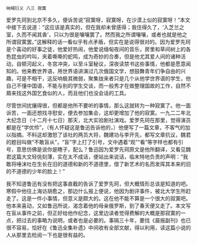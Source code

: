     呐喊衍义 八三 寂寞 

   爱罗先珂到北京不多久，便诉苦说“寂寞呀，寂寞呀，在沙漠上似的寂寞呀！”本文中接下去说道：“这应该是真实的，但在我却未曾感得；我住得久了，‘入芝兰之室，久而不闻其香’，只以为很是嚷嚷罢了。然而我之所谓嚷嚷，或者也就是他之所谓寂寞罢。”这解释的话一看似乎有点矛盾，但实在是说得很对的。因为爱罗先珂是个喜动的好事之徒，他爱好热闹，他爱说缅甸夜间的音乐，房里和草间树上的各色昆虫的吟叫，夹着嘶嘶的蛇鸣，成为奇妙的合奏，但是他尤其爱人间的诸种活动，自顿河起义，冬宫冲突，以至斗室秘议，深夜读禁书这些事情，他都是愿意闻知的。他来教世界语，用世界语讲演过几次俄国文学，想鼓舞青年们争自由的兴趣，可是不相干，这反响极其微弱，聚集拢来者只是几个从他学世界语的学生，他自己不懂中国语，不能与别的学生交谈，而一般秀才在做整理国故的工作，自然不屑来找这外国乞食似的人，而且他们也没会话的工具。

   尽管世间扰攘得很，但都是他所不要听的事情，那么这就转为一种寂寞了。他一面诉苦，一面还想找寻慰安，便去参加集会，这却更增加了他的寂寞。一九二二年北大纪念日（十二月十七日）那天，北大实验剧社演戏。爱罗先珂在那里，觉得演员都是在“学优伶”，（有人怀疑这是鲁迅告诉他的，）他便写了一篇文章，不客气的加以指摘。不料这却激怒了该社的两员大将，魏建功与李开先，都写文章抗议，魏君的题目叫做“不敢盲从”，“盲”字上打了引号，文中遇着“观”“看”等字样也都有引号，意思仿佛是说你是瞎子，配么？鲁迅因为爱罗先珂原文是他所翻译，又看见魏君这篇大文轻佻刻薄，实在太不成话，便站出来说话，临末特地负责的声明：“我敢将唾沫吐在生长在旧的道德和新的不道德里，借了新艺术的名而发挥其本来的旧的不道德的少年的脸上！”

   我不知道鲁迅有没有把这事直截的告诉了爱罗先珂，但大概情形总该是知道的吧。寒假中他往上海访胡愈之，那边什么报上便说，他因为剧评事件，被北大学生所赶走了。这是一件小事情，但意义是颇大的。这在他不能不算是一个很大的寂寞吧。他本来喜动，又如鲁迅所说，渴念着他的母亲俄罗斯，到了春天便又走了。本文写在盲从事件之前，但正好给他作纪念，这里边读者觉得费解的大概是那寂寞的一点，把过去的事略为说明，或者也是必要的。事隔三十年，要找《晨报副刊》也已很不容易，恰好在《鲁迅全集补遗》中间收有全部文献，得以利用，读这篇小说的人从那里去检阅一下也是很有益的。


